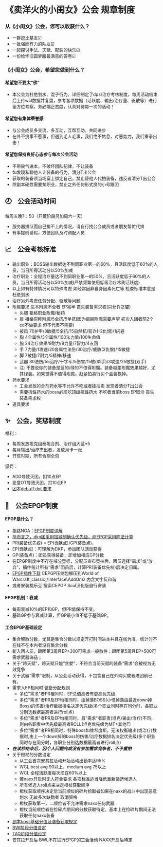 # 《卖洋火的小闺女》公会 规章制度

### 从《小闺女》公会，您可以收获什么？
* 一群逗比基友☑
* 一批强而有力的队友☑
* 一起探讨手法、天赋、配装的快乐☑
* 一份给怀旧圆梦服最满意的答卷☑

### 《小闺女》公会，希望您做到什么？
#### 希望您不要太“佛”
* 本公会为杜绝划水、混子行为，详细制定了dps/治疗考核制度，每周活动结束后上传wcl数据并复盘，参考各项数据（活跃度、输出/治疗量、驱散等）进行全方位考察。务必端正态度，认真对待每一次的活动！

#### 希望您有集体荣誉感
* 与公会成员多交流、多互动，互帮互助，共同进步
* 在外不挑事不惹事，但遇到毛人毛事，我们绝不姑息，对恶势力，我们重拳出击！

#### 希望您保持良好心态参与每次公会活动
* 不带戾气进本，不破坏团队纪律，不让装备
* 如发现私聊他人让装备的行为，清分T出公会
* 获取的装备须当场穿上绑定自己，禁止替他人代拍装备，违反者清分T出公会
* 除副本硬性需要某职业，禁止之外任何形式换的小号跟团

## :clock8:&nbsp;&nbsp;&nbsp;&nbsp;公会活动时间
每周五晚7：50（开荒阶段另加周六一天）
* 服务器排队而自己排不上的情况，请自行找公会成员或者朋友帮忙代排
* 有事提前请假，方便团队及时调配人员

## :chart_with_upwards_trend:&nbsp;&nbsp;&nbsp;&nbsp;公会考核标准
* 输出职业：BOSS输出数据达不到同职业第一的60%，且活跃度低于60%的人员，当日所得活动分以50%加减
* 治疗职业：全程治疗量达不到同职业第一的50%，且活跃度低于60%的人员，当日所得活动分以50%加减(严禁频繁使用低级治疗术刷活跃度)
* 以上如有特殊情况可以特殊考虑 如经常因非自身因素死亡等 检查标准本意是杜绝划水
* 治疗另外考虑任务分配、驱散等问题
* 附魔要求 进本附魔不全者 EP减半 丧失装备需求权(只允许贪婪)
    * 头腿	祖格职业附魔/秘药
    * 肩	祖格崇拜附魔/5全抗/5单抗(因为肩膀附魔需要声望 初次入团者前2个cd不做要求 但不代表不需要)
    * 披风	70护甲/3敏捷/5全抗/15自然抗/狡诈(-2仇恨)/1闪避
    * 胸	4全属性/3全属性/100法力值/100生命值			
    * 腕	24治疗效果/9耐力/9力量/7智力/4五回		
    * 手	7力量/1攻速/20各属性法伤/30治疗/威胁(2仇恨)/15敏捷
    * 脚	7敏捷/7耐力/5精神/移速
    * 武器	30法伤/55治疗/十字军/5伤害/15敏(单手)/3攻速/25敏捷(双手)
    * 注:  不要说你的装备是蓝的/绿的不值得附魔。装备越差附魔效果越好，尤其绿装。如果觉得不值得附魔，赶紧拍卖行买个蓝装换掉。
* 药水要求
    * 工会发放的合剂药水等不允许不吃或者挂拍卖 发现者清分T出公会
    * 需要抗性药水的boss必须吃顶级抗性药水 不吃者当前boss EP取消 丧失装备需求权
* 道具要求
    
## :sparkles:&nbsp;&nbsp;&nbsp;&nbsp;公会，奖惩制度
福利：
* 每周发放坦克组泰坦合剂、治疗组大蓝*5
* 每月输出/治疗杰出者，发放月卡一张
* 开荒时期，所有合剂全包

惩罚：
* ADD导致灭团，扣10点EP
* 恶意OT导致灭团，扣10点EP
* [团本debuff dot 要求](https://shimo.im/sheets/GTkJGQvXdgP3CtyK/0h9tm)

## :book:&nbsp;&nbsp;&nbsp;&nbsp;公会EPGP制度
#### EPGP是什么？

* 指路NGA：[EPGP制度详解](https://ngabbs.com/read.php?&tid=18224489)
* <u>简而言之，dkp团采用加减制确认优先级，而EPGP采用除法计算</u>
* PR(装备优先权) = EP(贡献点)/GP(装备点)，
* EP(贡献点)：可理解为DKP，参加团队活动获得
* GP(装备点)：团员获得装备，即增加相应GP分数
* 在EPGP制度中不存在喊分竞标，分配员宣布竞拍后，团员选择“需求”或“放弃”，插件统计所有“需求”团员后，计算PR(装备优先权)后决定归属。
* [EPGP插件下载](https://codeload.github.com/zhaoweishuo/guild/zip/master) CEPGP压缩包解压到World of Warcraft\_classic_\Interface\AddOns\ 内含文字反和谐
* 或者安装桃乐豆 搜索CEPGP Soul汉化版自行安装

#### EPGP机制：衰减
* 每周衰减10%的EP和GP，但PR值保持不变。
* 基础GP参与衰减计算，但GP最小值不低于基础GP。

#### 工会EPGP基础设定
* 集合解散分数，尤其是集合分数以规定开打时间进本并且在线为准，统计时不在线不在本内者没有集合分数
* 新入团人员，跟团第3周且EP>300可需求一般散件；跟团第5周且EP>500可需求武器饰品；
* 关于“跨天赋”，跨天赋只能“贪婪”，不符合当前天赋的装备“需求”会被视为无效竞争
* 关于武器“需求”限制，从公会活动获得，不包含自己在外购买或者进团前已有。
* 需求人EP相同时 装备分配规则
    * 多位"需求"者PR相同时，EP总值高者有更高优先级
    * 多位"需求"者PR及EP均相同时，由掉落BOSS(小怪掉落由最近down掉Boss)的伤害/治疗数据排名决定优先级(多个职业同时存在同分时，各职业分别选数据最高者进行roll点)
    * 多位"需求"者PR及EP均相同时，且"需求"者职责(坦克/输出/治疗)不同，则由各职责中优先级最高者ROLL(坦克优先级为MT>其他T)
    * 多位"需求"者PR相同时，特殊boss如维希度斯，无法权衡输出(或治疗)数据时,由上一个down掉的boss的伤害/治疗数据排名决定优先级(多个职业同时存在同分时，各职业分别选数据最高者进行roll点)
* ***在读秒结束后，因个人问题完成没有参加需求竞争者，不予重拍***
* 关于橙杖的分数设定
    * 从工会首次安其拉活动开始活动出勤率达95%
    * WCL best avg 90以上，medium avg 75以上
    * WCL 全程活跃度每次须在60%以上
    * 若naxx开启时无人符合要求 各项标准适当降低重新筛选候选人
    * 所有候选人roll点来决定橙杖获取顺序
    * 橙杖获取顺序决定后当前顺位的碎片拾取者如果在naxx的战斗中出现恶意划水 无故多次缺勤者 取消资格
    * 橙杖获取第一，二顺位者不允许需求naxx任何武器
    * 橙杖当前顺位者在捡碎片期间的分数获取待定，基本上在捡碎片期间无法获取任何naxx装备
* [副本boss基础分值及装备获取规定](https://shimo.im/sheets/GTkJGQvXdgP3CtyK/LTzRA)
* [BWl阶段分值设定](https://shimo.im/sheets/GTkJGQvXdgP3CtyK/Ku58i)
* [TAQ阶段分值设定](https://shimo.im/sheets/GTkJGQvXdgP3CtyK/MODOC)
* 安其拉开启后 BWL不在进行EPGP的工会活动 NAXX开启后待定